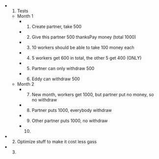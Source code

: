 - 1) Tests
    - Month 1
        - 1) Create partner, take 500
        - 2) Give this partner 500 thanksPay money (total 1000)
        - 3) 10 workers should be able to take 100 money each
        - 4) 5 workers get 600 in total, the other 5 get 400 (ONLY)
        - 5) Partner can only withdraw 500
        - 6) Eddy can withdraw 500
    - Month 2
        - 7) New month, workers get 1000, but partner put no money, so no withdraw
        - 8) Partner puts 1000, everybody withdraw
        - 9) Other partner puts 1000, no withdraw
        - 10) 
- 2) Optimize stuff to make it cost less gass
- 3) 
